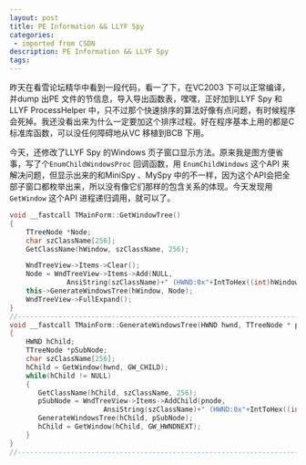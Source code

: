 ```yaml
---
layout: post
title: PE Information && LLYF Spy
categories: 
 - imported from CSDN
description: PE Information && LLYF Spy
tags: 
---
```


昨天在看雪论坛精华中看到一段代码，看一了下，在VC2003 下可以正常编译，并dump 出PE 文件的节信息，导入导出函数表，嘿嘿，正好加到LLYF Spy 和LLYF ProcessHelper 中，只不过那个快速排序的算法好像有点问题，有时候程序会死掉。我还没看出来为什么一定要加这个排序过程。好在程序基本上用的都是C 标准库函数，可以没任何障碍地从VC 移植到BCB 下用。

今天，还修改了LLYF Spy 的Windows 页子窗口显示方法。原来我是图方便省事，写了个`EnumChildWindowsProc` 回调函数，用 `EnumChildWindows` 这个API 来解决问题，但显示出来的和MiniSpy 、MySpy 中的不一样，因为这个API会把全部子窗口都枚举出来，所以没有像它们那样的包含关系的体现。今天发现用`GetWindow` 这个API 进程递归调用，就可以了。

```cpp
void __fastcall TMainForm::GetWindowTree()
{
    TTreeNode *Node;
    char szClassName[256];
    GetClassName(hWindow, szClassName, 256);

    WndTreeView->Items->Clear();
    Node = WndTreeView->Items->Add(NULL,
              AnsiString(szClassName)+" (HWND:0x"+IntToHex((int)hWindow,8)+")");
    this->GenerateWindowsTree(hWindow, Node);
    WndTreeView->FullExpand();
}
//---------------------------------------------------------------------------
void __fastcall TMainForm::GenerateWindowsTree(HWND hwnd, TTreeNode * pnode)
{
    HWND hChild;
    TTreeNode *pSubNode;
    char szClassName[256];
    hChild = GetWindow(hwnd, GW_CHILD);
    while(hChild != NULL)
    {
       GetClassName(hChild, szClassName, 256);
       pSubNode = WndTreeView->Items->AddChild(pnode,
                       AnsiString(szClassName)+" (HWND:0x"+IntToHex((int)hChild,8)+")");
       GenerateWindowsTree(hChild, pSubNode);
       hChild = GetWindow(hChild, GW_HWNDNEXT);
    }
}
//---------------------------------------------------------------------------
```